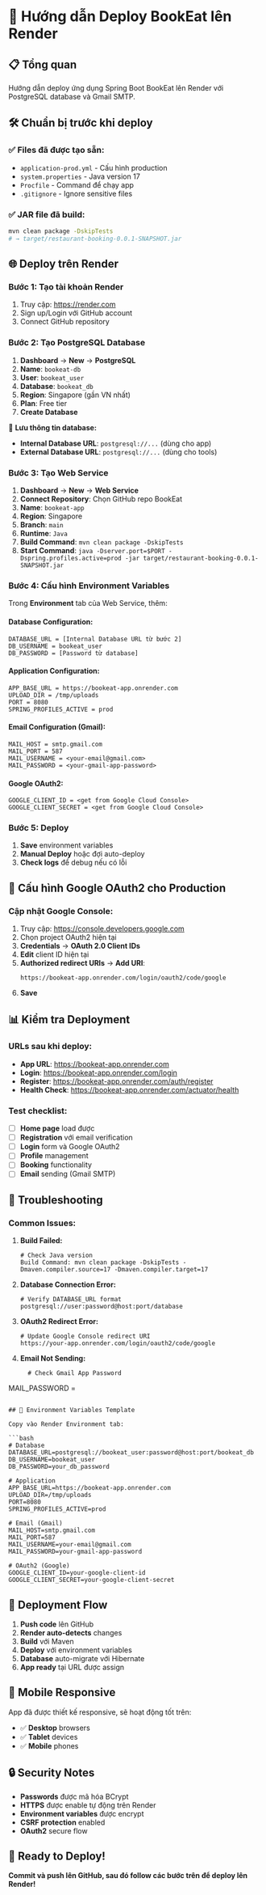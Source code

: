 # 🚀 Hướng dẫn Deploy BookEat lên Render

## 📋 Tổng quan
Hướng dẫn deploy ứng dụng Spring Boot BookEat lên Render với PostgreSQL database và Gmail SMTP.

## 🛠️ Chuẩn bị trước khi deploy

### ✅ Files đã được tạo sẵn:
- `application-prod.yml` - Cấu hình production
- `system.properties` - Java version 17
- `Procfile` - Command để chạy app
- `.gitignore` - Ignore sensitive files

### ✅ JAR file đã build:
```bash
mvn clean package -DskipTests
# → target/restaurant-booking-0.0.1-SNAPSHOT.jar
```

## 🌐 Deploy trên Render

### **Bước 1: Tạo tài khoản Render**
1. Truy cập: https://render.com
2. Sign up/Login với GitHub account
3. Connect GitHub repository

### **Bước 2: Tạo PostgreSQL Database**
1. **Dashboard** → **New** → **PostgreSQL**
2. **Name**: `bookeat-db`
3. **User**: `bookeat_user` 
4. **Database**: `bookeat_db`
5. **Region**: Singapore (gần VN nhất)
6. **Plan**: Free tier
7. **Create Database**

📝 **Lưu thông tin database:**
- **Internal Database URL**: `postgresql://...` (dùng cho app)
- **External Database URL**: `postgresql://...` (dùng cho tools)

### **Bước 3: Tạo Web Service**
1. **Dashboard** → **New** → **Web Service**
2. **Connect Repository**: Chọn GitHub repo BookEat
3. **Name**: `bookeat-app`
4. **Region**: Singapore
5. **Branch**: `main`
6. **Runtime**: `Java`
7. **Build Command**: `mvn clean package -DskipTests`
8. **Start Command**: `java -Dserver.port=$PORT -Dspring.profiles.active=prod -jar target/restaurant-booking-0.0.1-SNAPSHOT.jar`

### **Bước 4: Cấu hình Environment Variables**

Trong **Environment** tab của Web Service, thêm:

#### **Database Configuration:**
```
DATABASE_URL = [Internal Database URL từ bước 2]
DB_USERNAME = bookeat_user
DB_PASSWORD = [Password từ database]
```

#### **Application Configuration:**
```
APP_BASE_URL = https://bookeat-app.onrender.com
UPLOAD_DIR = /tmp/uploads
PORT = 8080
SPRING_PROFILES_ACTIVE = prod
```

#### **Email Configuration (Gmail):**
```
MAIL_HOST = smtp.gmail.com
MAIL_PORT = 587
MAIL_USERNAME = <your-email@gmail.com>
MAIL_PASSWORD = <your-gmail-app-password>
```

#### **Google OAuth2:**
```
GOOGLE_CLIENT_ID = <get from Google Cloud Console>
GOOGLE_CLIENT_SECRET = <get from Google Cloud Console>
```

### **Bước 5: Deploy**
1. **Save** environment variables
2. **Manual Deploy** hoặc đợi auto-deploy
3. **Check logs** để debug nếu có lỗi

## 🔧 Cấu hình Google OAuth2 cho Production

### **Cập nhật Google Console:**
1. Truy cập: https://console.developers.google.com
2. Chọn project OAuth2 hiện tại
3. **Credentials** → **OAuth 2.0 Client IDs**
4. **Edit** client ID hiện tại
5. **Authorized redirect URIs** → **Add URI**:
   ```
   https://bookeat-app.onrender.com/login/oauth2/code/google
   ```
6. **Save**

## 📊 Kiểm tra Deployment

### **URLs sau khi deploy:**
- **App URL**: https://bookeat-app.onrender.com
- **Login**: https://bookeat-app.onrender.com/login
- **Register**: https://bookeat-app.onrender.com/auth/register
- **Health Check**: https://bookeat-app.onrender.com/actuator/health

### **Test checklist:**
- [ ] **Home page** load được
- [ ] **Registration** với email verification
- [ ] **Login** form và Google OAuth2
- [ ] **Profile** management
- [ ] **Booking** functionality
- [ ] **Email** sending (Gmail SMTP)

## 🐛 Troubleshooting

### **Common Issues:**

1. **Build Failed:**
   ```
   # Check Java version
   Build Command: mvn clean package -DskipTests -Dmaven.compiler.source=17 -Dmaven.compiler.target=17
   ```

2. **Database Connection Error:**
   ```
   # Verify DATABASE_URL format
   postgresql://user:password@host:port/database
   ```

3. **OAuth2 Redirect Error:**
   ```
   # Update Google Console redirect URI
   https://your-app.onrender.com/login/oauth2/code/google
   ```

4. **Email Not Sending:**
   ```
     # Check Gmail App Password
  MAIL_PASSWORD = <your-gmail-app-password>
   ```

## 📝 Environment Variables Template

Copy vào Render Environment tab:

```bash
# Database
DATABASE_URL=postgresql://bookeat_user:password@host:port/bookeat_db
DB_USERNAME=bookeat_user
DB_PASSWORD=your_db_password

# Application
APP_BASE_URL=https://bookeat-app.onrender.com
UPLOAD_DIR=/tmp/uploads
PORT=8080
SPRING_PROFILES_ACTIVE=prod

# Email (Gmail)
MAIL_HOST=smtp.gmail.com
MAIL_PORT=587
MAIL_USERNAME=your-email@gmail.com
MAIL_PASSWORD=your-gmail-app-password

# OAuth2 (Google)
GOOGLE_CLIENT_ID=your-google-client-id
GOOGLE_CLIENT_SECRET=your-google-client-secret
```

## 🎉 Deployment Flow

1. **Push code** lên GitHub
2. **Render auto-detects** changes
3. **Build** với Maven
4. **Deploy** với environment variables
5. **Database** auto-migrate với Hibernate
6. **App ready** tại URL được assign

## 📱 Mobile Responsive

App đã được thiết kế responsive, sẽ hoạt động tốt trên:
- ✅ **Desktop** browsers
- ✅ **Tablet** devices  
- ✅ **Mobile** phones

## 🔒 Security Notes

- **Passwords** được mã hóa BCrypt
- **HTTPS** được enable tự động trên Render
- **Environment variables** được encrypt
- **CSRF protection** enabled
- **OAuth2** secure flow

## 🚀 Ready to Deploy!

**Commit và push lên GitHub, sau đó follow các bước trên để deploy lên Render!** 
